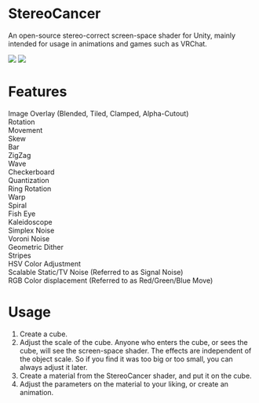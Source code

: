 # StereoCancer
An open-source stereo-correct screen-space shader for Unity, mainly intended for usage in animations and games such as VRChat.

![](https://github.com/xwidghet/StereoCancer/blob/master/Example%20Gifs/kaleidescope_and_voroni_shader.gif?raw=true)
![](https://github.com/xwidghet/StereoCancer/blob/master/Example%20Gifs/overboard_shader.gif?raw=true)

# Features
Image Overlay (Blended, Tiled, Clamped, Alpha-Cutout)  
Rotation  
Movement  
Skew  
Bar  
ZigZag  
Wave  
Checkerboard  
Quantization  
Ring Rotation  
Warp  
Spiral  
Fish Eye  
Kaleidoscope  
Simplex Noise  
Voroni Noise  
Geometric Dither  
Stripes  
HSV Color Adjustment  
Scalable Static/TV Noise (Referred to as Signal Noise)  
RGB Color displacement (Referred to as Red/Green/Blue Move)  

# Usage
1. Create a cube.
2. Adjust the scale of the cube. Anyone who enters the cube, or sees the cube, will see the screen-space shader. The effects are independent of the object scale. So if you find it was too big or too small, you can always adjust it later.
3. Create a material from the StereoCancer shader, and put it on the cube.
4. Adjust the parameters on the material to your liking, or create an animation.
